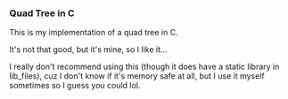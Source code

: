 ### Quad Tree in C

This is my implementation of a quad tree in C.

It's not that good, but it's mine, so I like it...

I really don't recommend using this (though it does have a static library in lib_files), cuz I don't know if it's memory safe
at all, but I use it myself sometimes so I guess you could lol.